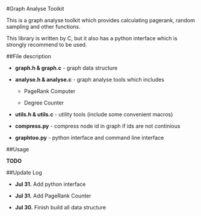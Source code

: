 #Graph Analyse Toolkit

This is a graph analyse toolkit which provides calculating pagerank, random sampling and other functions.

This library is written by C, but it also has a python interface which is strongly recommend to be used.

##File description

* **graph.h & graph.c** - graph data structure

* **analyse.h & analyse.c** - graph analyse tools which includes

	* PageRank Computer

	* Degree Counter

* **utils.h & utils.c** - utility tools (include some convenient macros)

* **compress.py** - compress node id in graph if ids are not continious

* **graphtoo.py** - python interface and command line interface

##Usage

**TODO**

##Update Log

* **Jul 31.** Add python interface

* **Jul 31.** Add PageRank Counter

* **Jul 30.** Finish build all data structure